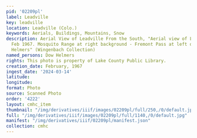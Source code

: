 ```yaml
---
pid: '02209pl'
label: Leadville
key: leadville
location: Leadville (Colo.)
keywords: Aerials, Buildings, Mountains, Snow
description: Aerial View of Leadville From the South, "Aerial view of Leadville, Colo.,
  Feb 1967. Mosquito Range at right background - Fremont Pass at left of center. Dow
  Helmers" (Wingenbach Collection)
named_persons: Dow Helmers
rights: This photo is property of Lake County Public Library.
creation_date: February, 1967
ingest_date: '2024-03-14'
latitude: 
longitude: 
format: Photo
source: Scanned Photo
order: '4222'
layout: cmhc_item
thumbnail: "/img/derivatives/iiif/images/02209pl/full/250,/0/default.jpg"
full: "/img/derivatives/iiif/images/02209pl/full/1140,/0/default.jpg"
manifest: "/img/derivatives/iiif/02209pl/manifest.json"
collection: cmhc
---
```

